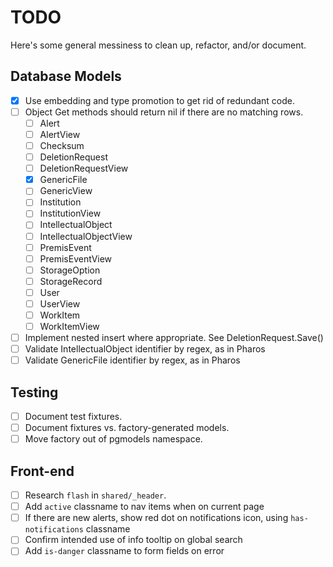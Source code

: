 # TODO

Here's some general messiness to clean up, refactor, and/or document.

## Database Models

- [x] Use embedding and type promotion to get rid of redundant code.
- [ ] Object Get methods should return nil if there are no matching rows.
  - [ ] Alert
  - [ ] AlertView
  - [ ] Checksum
  - [ ] DeletionRequest
  - [ ] DeletionRequestView
  - [x] GenericFile
  - [ ] GenericView
  - [ ] Institution
  - [ ] InstitutionView
  - [ ] IntellectualObject
  - [ ] IntellectualObjectView
  - [ ] PremisEvent
  - [ ] PremisEventView
  - [ ] StorageOption
  - [ ] StorageRecord
  - [ ] User
  - [ ] UserView
  - [ ] WorkItem
  - [ ] WorkItemView
- [ ] Implement nested insert where appropriate. See DeletionRequest.Save()
- [ ] Validate IntellectualObject identifier by regex, as in Pharos
- [ ] Validate GenericFile identifier by regex, as in Pharos

## Testing

- [ ] Document test fixtures.
- [ ] Document fixtures vs. factory-generated models.
- [ ] Move factory out of pgmodels namespace.

## Front-end

- [ ] Research `flash` in `shared/_header`.
- [ ] Add `active` classname to nav items when on current page
- [ ] If there are new alerts, show red dot on notifications icon, using `has-notifications` classname
- [ ] Confirm intended use of info tooltip on global search
- [ ] Add `is-danger` classname to form fields on error